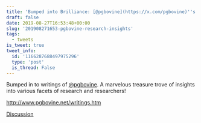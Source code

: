 ```yaml
---
title: 'Bumped into Brilliance: [@pgbovine](https://x.com/pgbovine)''s Research Insights'
draft: false
date: 2019-08-27T16:53:48+00:00
slug: '201908271653-pgbovine-research-insights'
tags:
  - tweets
is_tweet: true
tweet_info:
  id: '1166287688497975296'
  type: 'post'
  is_thread: False
---
```




Bumped in to writings of [@pgbovine](https://x.com/pgbovine). A marvelous treasure trove of insights into various facets of research and researchers!

<http://www.pgbovine.net/writings.htm>

[Discussion](https://x.com/sytelus/status/1166287688497975296)
